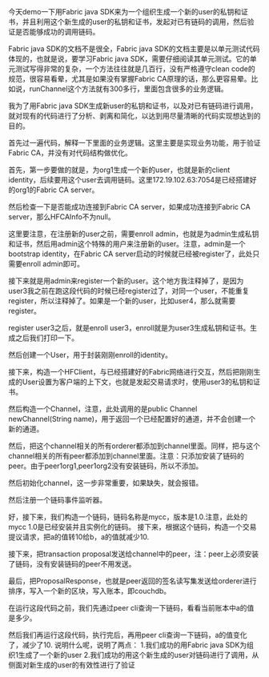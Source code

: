 今天demo一下用Fabric java SDK来为一个组织生成一个新的user的私钥和证书，并且利用这个新生成的user的私钥和证书，发起对已有链码的调用，然后验证是否能够成功的调用链码。

Fabric java SDK的文档不是很全，Fabric java SDK的文档主要是以单元测试代码体现的，也就是说，要学习Fabric java SDK，需要仔细阅读其单元测试。它的单元测试写得非常的复杂，一个方法往往就是几百行，没有严格遵守clean code的规范，很容易看晕，尤其是如果没有掌握Fabric CA原理的话，那么更容易晕。比如说，runChannel这个方法就有300多行，里面包含很多的业务逻辑。

我为了用Fabric java SDK生成新user的私钥和证书，以及对已有链码进行调用，就对现有的代码进行了分析、剥离和简化，以达到用尽量清晰的代码实现想达到的目的。

首先过一遍代码，解释一下里面的业务逻辑。这里主要是实现业务功能，用于验证Fabric CA，并没有对代码结构做优化。

首先，第一步要做的就是，为org1生成一个新的user，也就是新的client identity，后续要用这个user去调用链码。这里172.19.102.63:7054是已经搭建好的org1的Fabric CA server。

然后检查一下是否能成功连接到Fabric CA server，如果成功连接到Fabric CA server，那么HFCAInfo不为null。

这里要注意，在注册新的user之前，需要enroll admin，也就是为admin生成私钥和证书，然后用admin这个特殊的用户来注册新的user。注意，admin是一个bootstrap identity，在Fabric CA server启动的时候就已经被register了，此处只需要enroll admin即可。

接下来就是用admin来register一个新的user。这个地方我注释掉了，是因为user3我之前在跑这段代码的时候已经register过了，对同一个user，不能重复register，所以注释掉了。如果是一个新的user，比如user4，那么就需要register。

register user3之后，就是enroll user3，enroll就是为user3生成私钥和证书。生成之后我们打印一下。

然后创建一个User，用于封装刚刚enroll的identity。

接下来，构造一个HFClient，与已经搭建好的Fabric网络进行交互，然后把刚刚生成的User设置为客户端的上下文，也就是发起交易请求时，使用user3的私钥和证书。

然后构造一个Channel，注意，此处调用的是public Channel newChannel(String name)，用于返回一个已经配置好的通道，并不会创建一个新的通道。

然后，把这个channel相关的所有orderer都添加到channel里面。同样，把与这个channel相关的所有peer都添加到channel里面。注意：只添加安装了链码的peer。由于peer1org1,peer1org2没有安装链码，所以不添加。

然后初始化channel，这一步非常重要，如果缺失，就会报错。

然后注册一个链码事件监听器。

好，接下来，我们构造一个链码，链码名称是mycc，版本是1.0.注意，此处的mycc 1.0是已经安装并且实例化的链码。
接下来，根据这个链码，构造一个交易提议请求，把a的值转10给b，a的值就减少10.

接下来，把transaction proposal发送给channel中的peer，注：peer上必须安装了链码，没有安装链码的peer不用发送。

最后，把ProposalResponse，也就是peer返回的签名读写集发送给orderer进行排序，写入一个新的区块，写入账本，即couchdb。

在运行这段代码之前，我们先通过peer cli查询一下链码，看看当前账本中a的值是多少。

然后我们再运行这段代码，执行完后，再用peer cli查询一下链码，a的值变化了，减少了10.
说明什么呢，说明了两点：
1.我们成功的用Fabric java SDK为组织1生成了一个新的user
2.我们成功的用这个新生成的user对链码进行了调用，从侧面对新生成的user的有效性进行了验证

